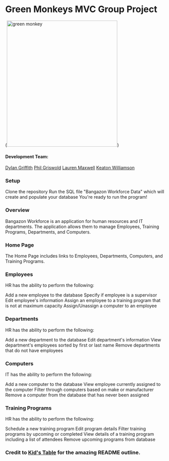 # Green Monkeys MVC Group Project

(<img src="https://github.com/nss-day-cohort-35-csharp/Workforce-Green-Monkeys/blob/master/IMG_1049.jpg" alt="green monkey" width="350" height="400">)



#### Development Team:
[Dylan Griffith](https://github.com/DylPickle11)
[Phil Griswold](https://github.com/Philgriswold)
[Lauren Maxwell](https://github.com/laurenelizamax)
[Keaton Williamson](https://github.com/keatonwilliamson)


### Setup
Clone the repository
Run the SQL file "Bangazon Workforce Data" which will create and populate your database
You're ready to run the program!

### Overview
Bangazon Workforce is an application for human resources and IT departments. The application allows them to manage Employees, Training Programs, Departments, and Computers.

### Home Page
The Home Page includes links to Employees, Departments, Computers, and Training Programs.

### Employees
HR has the ability to perform the following: 

Add a new employee to the database
Specify if employee is a supervisor
Edit employee's information
Assign an employee to a training program that is not at maximum capacity
Assign/Unassign a computer to an employee

### Departments
HR has the ability to perform the following:

Add a new department to the database
Edit department's information
View department's employees sorted by first or last name
Remove departments that do not have employees

### Computers
IT has the ability to perform the following:

Add a new computer to the database
View employee currently assigned to the computer
Filter through computers based on make or manufacturer
Remove a computer from the database that has never been assigned

### Training Programs
HR has the ability to perform the following:

Schedule a new training program
Edit program details
Filter training programs by upcoming or completed
View details of a training program including a list of attendees
Remove upcoming programs from database


### Credit to [Kid's Table](https://github.com/nss-day-cohort-34/workforce-management-kids-table) for the amazing README outline.
